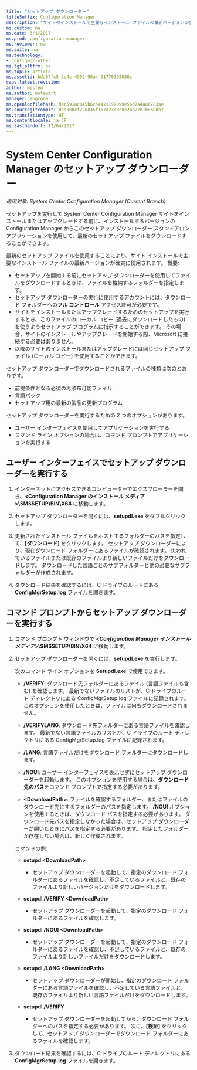 ```yaml
---
title: "セットアップ ダウンローダー"
titleSuffix: Configuration Manager
description: "サイトのインストールで主要なインストール ファイルの最新バージョンが使用されることを保証するように設計されているこのスタンドアロン アプリケーションについて説明します。"
ms.custom: na
ms.date: 3/1/2017
ms.prod: configuration-manager
ms.reviewer: na
ms.suite: na
ms.technology:
- configmgr-other
ms.tgt_pltfrm: na
ms.topic: article
ms.assetid: bda87fc5-2e4c-4992-98a4-01770365038c
caps.latest.revision: 
author: mestew
ms.author: mstewart
manager: angrobe
ms.openlocfilehash: dec591ac845b6c54421197099e56d7a4a86783ae
ms.sourcegitcommit: daa080cf220835f157a23e8c8e2bd2781b869bb7
ms.translationtype: HT
ms.contentlocale: ja-JP
ms.lasthandoff: 12/04/2017
---
```

# <a name="setup-downloader-for-system-center-configuration-manager"></a>System Center Configuration Manager のセットアップ ダウンローダー

*適用対象: System Center Configuration Manager (Current Branch)*

セットアップを実行して System Center Configuration Manager サイトをインストールまたはアップグレードする前に、インストールするバージョンの Configuration Manager からこのセットアップ ダウンローダー スタンドアロン アプリケーションを使用して、最新のセットアップ ファイルをダウンロードすることができます。  

最新のセットアップ ファイルを使用することにより、サイト インストールで主要なインストール ファイルの最新バージョンが確実に使用されます。 概要:   
-   セットアップを開始する前にセットアップ ダウンローダーを使用してファイルをダウンロードするときは、ファイルを格納するフォルダーを指定します。  
-   セットアップ ダウンローダーの実行に使用するアカウントには、ダウンロード フォルダーへの**フル コントロール** アクセス許可が必要です。  
-   サイトをインストールまたはアップグレードするためのセットアップを実行するとき、このファイルのローカル コピー (過去にダウンロードしたもの) を使うようセットアップ プログラムに指示することができます。 その場合、サイトのインストールやアップグレードを開始する際、Microsoft に接続する必要はありません。  
-   以降のサイトのインストールまたはアップグレードには同じセットアップ ファイル (ローカル コピー) を使用することができます。  

セットアップ ダウンローダーでダウンロードされるファイルの種類は次のとおりです。  
-   前提条件となる必須の再頒布可能ファイル  
-   言語パック  
-   セットアップ用の最新の製品の更新プログラム  

セットアップ ダウンローダーを実行するための 2 つのオプションがあります。
- ユーザー インターフェイスを使用してアプリケーションを実行する
- コマンド ライン オプションの場合は、コマンド プロンプトでアプリケーションを実行する


## <a name="run-setup-downloader-with-the-user-interface"></a>ユーザー インターフェイスでセットアップ ダウンローダーを実行する  

1.  インターネットにアクセスできるコンピューターでエクスプローラーを開き、**&lt;Configuration Manager のインストール メディア\>\SMSSETUP\BIN\X64** に移動します。  

2.  セットアップ ダウンローダーを開くには、**setupdl.exe** をダブルクリックします。   

3. 更新されたインストール ファイルをホストするフォルダーのパスを指定して、**[ダウンロード]** をクリックします。 セットアップ ダウンローダーにより、現在ダウンロード フォルダーにあるファイルが確認されます。 失われているファイルまたは既存のファイルより新しいファイルだけをダウンロードします。 ダウンロードした言語ごとのサブフォルダーと他の必要なサブフォルダーが作成されます。  

4.  ダウンロード結果を確認するには、C ドライブのルートにある **ConfigMgrSetup.log** ファイルを開きます。  

## <a name="run-setup-downloader-from-a-command-prompt"></a>コマンド プロンプトからセットアップ ダウンローダーを実行する  

1.  コマンド プロンプト ウィンドウで **&lt;*Configuration Manager インストール メディア*\>\SMSSETUP\BIN\X64** に移動します。   

2.  セットアップ ダウンローダーを開くには、**setupdl.exe** を実行します。

    次のコマンド ライン オプションを **Setupdl.exe** で使用できます。   

    -   **/VERIFY**: ダウンロード先フォルダーにあるファイル (言語ファイルも含む) を確認します。 最新でないファイルのリストが、C ドライブのルート ディレクトリにある ConfigMgrSetup.log ファイルに記録されます。 このオプションを使用したときは、ファイルは何もダウンロードされません。  

    -   **/VERIFYLANG**: ダウンロード先フォルダーにある言語ファイルを確認します。 最新でない言語ファイルのリストが、C ドライブのルート ディレクトリにある ConfigMgrSetup.log ファイルに記録されます。

    -   **/LANG**: 言語ファイルだけをダウンロード フォルダーにダウンロードします。  

    -   **/NOUI**: ユーザー インターフェイスを表示せずにセットアップ ダウンローダーを起動します。 このオプションを使用する場合は、**ダウンロード先のパス**をコマンド プロンプトで指定する必要があります。  

    -   **&lt;DownloadPath\>**: ファイルを確認するフォルダー、またはファイルのダウンロード先にするフォルダーのパスを指定します。 **/NOUI** オプションを使用するときは、ダウンロード パスを指定する必要があります。 ダウンロード先パスを指定しなかった場合は、セットアップ ダウンローダーが開いたときにパスを指定する必要があります。 指定したフォルダーが存在しない場合は、新しく作成されます。  

    コマンドの例:

    -   **setupd &lt;DownloadPath\>**  

        -   セットアップ ダウンローダーを起動して、指定のダウンロード フォルダーにあるファイルを確認し、不足しているファイルと、既存のファイルより新しいバージョンだけをダウンロードします。     

    -   **setupdl /VERIFY &lt;DownloadPath\>**  

        -   セットアップ ダウンローダーを起動して、指定のダウンロード フォルダーにあるファイルを確認します。  

    -   **setupdl /NOUI &lt;DownloadPath\>**  

        -   セットアップ ダウンローダーを起動して、指定のダウンロード フォルダーにあるファイルを確認し、不足しているファイルと、既存のファイルより新しいファイルだけをダウンロードします。  

    -   **setupdl /LANG  &lt;DownloadPath\>**  

        -   セットアップ ダウンローダーが開始し、指定のダウンロード フォルダーにある言語ファイルを確認し、不足している言語ファイルと、既存のファイルより新しい言語ファイルだけをダウンロードします。  

    -   **setupdl /VERIFY**  

        -   セットアップ ダウンローダーを起動してから、ダウンロード フォルダーへのパスを指定する必要があります。 次に、**[検証]** をクリックして、セットアップ ダウンローダーでダウンロード フォルダーにあるファイルを確認します。  

3.  ダウンロード結果を確認するには、C ドライブのルート ディレクトリにある **ConfigMgrSetup.log** ファイルを開きます。
